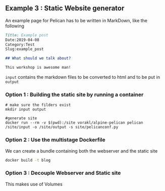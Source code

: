## Example 3 : Static Website generator

An example page for Pelican has to be written in MarkDown, like the following

```markdown
Title: Example post
Date:2019-04-08
Category:Test
Slug:example_post

## What should we talk about?

This workshop is awesome man!

```
`input` contains the markdown files to be converted to html and to be put in `output`

### Option 1 : Building the static site by running a container

```
# make sure the filders exist
mkdir input output

#generate site
docker run --rm -v $(pwd):/site vorakl/alpine-pelican pelican /site/input -o /site/output -s site/pelicanconf.py
```

### Option 2 : Use the multistage Dockerfile

We can create a bundle containing both the webserver and the static site

```bash
docker build -t blog
```

### Option 3 : Decouple Webserver and Static site

This makes use of Volumes

